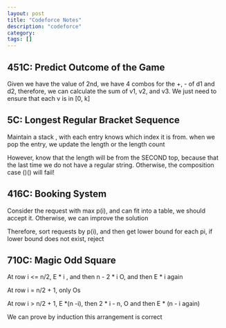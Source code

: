 ```yaml
---
layout: post
title: "Codeforce Notes"
description: "codeforce"
category: 
tags: []
---
```


451C: Predict Outcome of the Game
-------
Given we have the value of 2nd, we have 4 combos for the +, - of d1 and d2, therefore, we can calculate the sum of v1, v2, and v3. We just
need to ensure that each v is in [0, k] 


5C:  Longest Regular Bracket Sequence
----------
Maintain a stack , with each entry knows which index it is from. when we pop the entry, we update the length or the length count

However, know that the length will be from the SECOND top, because that the last time we do not have a regular string. Otherwise, the composition case ()() will fail!


416C: Booking System
----------
Consider the request with max p(i), and can fit into a table, we should accept it. Otherwise, we can improve the solution

Therefore, sort requests by p(i), and then get lower bound for each pi, if lower bound does not exist, reject


710C: Magic Odd Square
----------
At row i <= n/2, E * i , and then n - 2 * i O, and then E * i again

At row i = n/2 + 1, only Os

At row i > n/2 + 1, E *(n -i), then 2 * i - n, O and then E * (n - i again)

We can prove by induction this arrangement is correct


